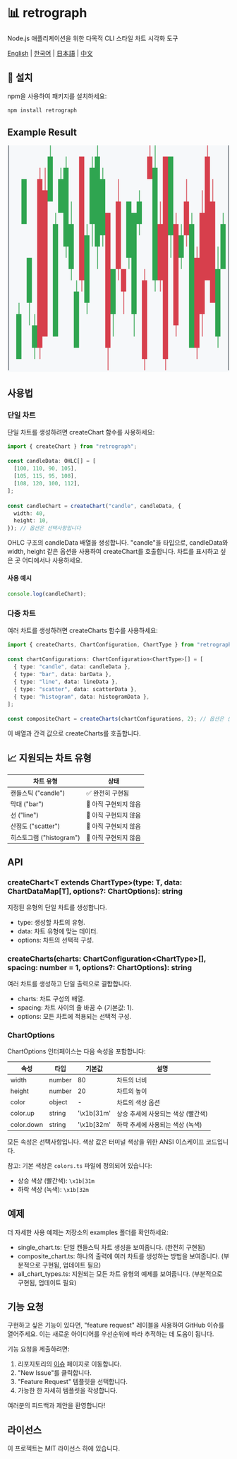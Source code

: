 # 📊 retrograph

Node.js 애플리케이션을 위한 다목적 CLI 스타일 차트 시각화 도구

[English](README.md) | [한국어](README.ko.md) | [日本語](README.ja.md) | [中文](README.zh.md)

## 🚀 설치

npm을 사용하여 패키지를 설치하세요:

```bash
npm install retrograph
```

## Example Result

<img src="./examples/example.png" alt="example" width="600">

## 사용법

### 단일 차트

단일 차트를 생성하려면 createChart 함수를 사용하세요:

```typescript
import { createChart } from "retrograph";

const candleData: OHLC[] = [
  [100, 110, 90, 105],
  [105, 115, 95, 108],
  [108, 120, 100, 112],
];

const candleChart = createChart("candle", candleData, {
  width: 40,
  height: 10,
}); // 옵션은 선택사항입니다
```

OHLC 구조의 candleData 배열을 생성합니다.
"candle"을 타입으로, candleData와 width, height 같은 옵션을 사용하여 createChart를 호출합니다.
차트를 표시하고 싶은 곳 어디에서나 사용하세요.

#### 사용 예시

```typescript
console.log(candleChart);
```

### 다중 차트

여러 차트를 생성하려면 createCharts 함수를 사용하세요:

```typescript
import { createCharts, ChartConfiguration, ChartType } from "retrograph";

const chartConfigurations: ChartConfiguration<ChartType>[] = [
  { type: "candle", data: candleData },
  { type: "bar", data: barData },
  { type: "line", data: lineData },
  { type: "scatter", data: scatterData },
  { type: "histogram", data: histogramData },
];

const compositeChart = createCharts(chartConfigurations, 2); // 옵션은 선택사항입니다
```

이 배열과 간격 값으로 createCharts를 호출합니다.

## 📈 지원되는 차트 유형

| 차트 유형                | 상태                  |
| ------------------------ | --------------------- |
| 캔들스틱 ("candle")      | ✅ 완전히 구현됨      |
| 막대 ("bar")             | 🚧 아직 구현되지 않음 |
| 선 ("line")              | 🚧 아직 구현되지 않음 |
| 산점도 ("scatter")       | 🚧 아직 구현되지 않음 |
| 히스토그램 ("histogram") | 🚧 아직 구현되지 않음 |

## API

### createChart\<T extends ChartType\>(type: T, data: ChartDataMap[T], options?: ChartOptions): string

지정된 유형의 단일 차트를 생성합니다.

- type: 생성할 차트의 유형.
- data: 차트 유형에 맞는 데이터.
- options: 차트의 선택적 구성.

### createCharts(charts: ChartConfiguration\<ChartType\>[], spacing: number = 1, options?: ChartOptions): string

여러 차트를 생성하고 단일 출력으로 결합합니다.

- charts: 차트 구성의 배열.
- spacing: 차트 사이의 줄 바꿈 수 (기본값: 1).
- options: 모든 차트에 적용되는 선택적 구성.

### ChartOptions

ChartOptions 인터페이스는 다음 속성을 포함합니다:

| 속성       | 타입   | 기본값     | 설명                               |
| ---------- | ------ | ---------- | ---------------------------------- |
| width      | number | 80         | 차트의 너비                        |
| height     | number | 20         | 차트의 높이                        |
| color      | object | -          | 차트의 색상 옵션                   |
| color.up   | string | '\x1b[31m' | 상승 추세에 사용되는 색상 (빨간색) |
| color.down | string | '\x1b[32m' | 하락 추세에 사용되는 색상 (녹색)   |

모든 속성은 선택사항입니다. 색상 값은 터미널 색상을 위한 ANSI 이스케이프 코드입니다.

참고: 기본 색상은 `colors.ts` 파일에 정의되어 있습니다:

- 상승 색상 (빨간색): `\x1b[31m`
- 하락 색상 (녹색): `\x1b[32m`

## 예제

더 자세한 사용 예제는 저장소의 examples 폴더를 확인하세요:

- single_chart.ts: 단일 캔들스틱 차트 생성을 보여줍니다. (완전히 구현됨)
- composite_chart.ts: 하나의 출력에 여러 차트를 생성하는 방법을 보여줍니다. (부분적으로 구현됨, 업데이트 필요)
- all_chart_types.ts: 지원되는 모든 차트 유형의 예제를 보여줍니다. (부분적으로 구현됨, 업데이트 필요)

## 기능 요청

구현하고 싶은 기능이 있다면, "feature request" 레이블을 사용하여 GitHub 이슈를 열어주세요. 이는 새로운 아이디어를 우선순위에 따라 추적하는 데 도움이 됩니다.

기능 요청을 제출하려면:

1. 리포지토리의 [이슈](https://github.com/hasunpark/retrograph/issues) 페이지로 이동합니다.
2. "New Issue"를 클릭합니다.
3. "Feature Request" 템플릿을 선택합니다.
4. 가능한 한 자세히 템플릿을 작성합니다.

여러분의 피드백과 제안을 환영합니다!

## 라이선스

이 프로젝트는 MIT 라이선스 하에 있습니다.

